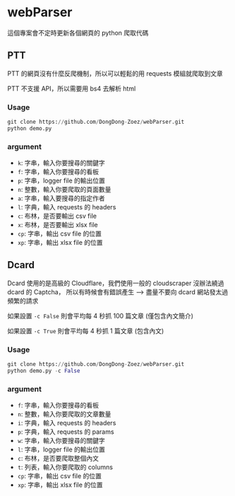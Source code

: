 # webParser

這個專案會不定時更新各個網頁的 python 爬取代碼

## PTT

PTT 的網頁沒有什麼反爬機制，所以可以輕鬆的用 requests 模組就爬取到文章

PTT 不支援 API，所以需要用 bs4 去解析 html 

### Usage

```python
git clone https://github.com/DongDong-Zoez/webParser.git
python demo.py
```

### argument

- ```k```: 字串，輸入你要搜尋的關鍵字
- ```f```: 字串，輸入你要搜尋的看板
- ```p```: 字串，logger file 的輸出位置
- ```n```: 整數，輸入你要爬取的頁面數量
- ```a```: 字串，輸入要搜尋的指定作者
- ```l```: 字典，輸入 requests 的 headers
- ```c```: 布林，是否要輸出 csv file
- ```x```: 布林，是否要輸出 xlsx file 
- ```cp```: 字串，輸出 csv file 的位置
- ```xp```: 字串，輸出 xlsx file 的位置

## Dcard

Dcard 使用的是高級的 Cloudflare，我們使用一般的 cloudscraper 沒辦法繞過 dcard 的 Captcha，
所以有時候會有錯誤產生 --> 盡量不要向 dcard 網站發太過頻繁的請求

如果設置 ```-c False``` 則會平均每 4 秒抓 100 篇文章 (僅包含內文簡介)

如果設置 ```-c True``` 則會平均每 4 秒抓 1 篇文章 (包含內文)

### Usage

```python
git clone https://github.com/DongDong-Zoez/webParser.git
python demo.py -c False
```

### argument

- ```f```: 字串，輸入你要搜尋的看板
- ```n```: 整數，輸入你要爬取的文章數量
- ```i```: 字典，輸入 requests 的 headers
- ```p```: 字典，輸入 requests 的 params
- ```w```: 字串，輸入你要搜尋的關鍵字
- ```l```: 字串，logger file 的輸出位置
- ```c```: 布林，是否要爬取整個內文
- ```t```: 列表，輸入你要爬取的 columns
- ```cp```: 字串，輸出 csv file 的位置
- ```xp```: 字串，輸出 xlsx file 的位置
